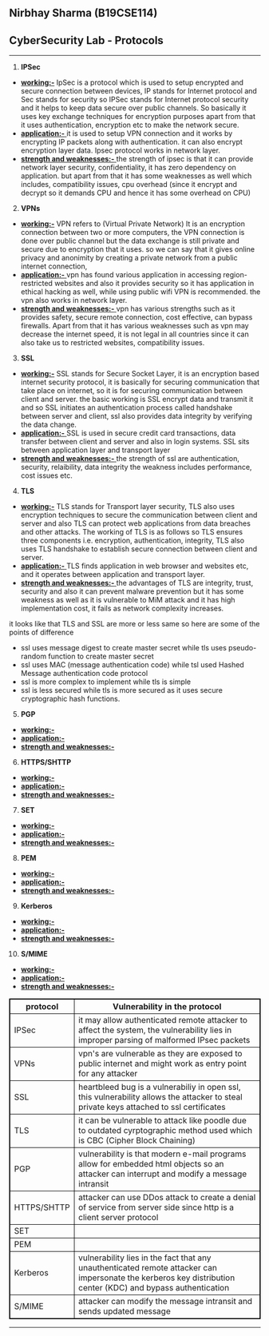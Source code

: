 ## Nirbhay Sharma (B19CSE114)
## CyberSecurity Lab - Protocols

---


1. **IPSec**

- <u>**working:-**</u> IpSec is a protocol which is used to setup encrypted and secure connection between devices, IP stands for Internet protocol and Sec stands for security so IPSec stands for Internet protocol security and it helps to keep data secure over public channels. So basically it uses key exchange techniques for encryption purposes apart from that it uses authentication, encryption etc to make the network secure.
- <u> **application:-** </u> it is used to setup VPN connection and it works by encrypting IP packets along with authentication. it can also encrypt encryption layer data. Ipsec protocol works in network layer.
- <u> **strength and weaknesses:-** </u> the strength of ipsec is that it can provide network layer security, confidentiality, it has zero dependency on application. but apart from that it has some weaknesses as well which includes, compatibility issues, cpu overhead (since it encrypt and decrypt so it demands CPU and hence it has some overhead on CPU)


2. **VPNs**

- <u>**working:-**</u> VPN refers to (Virtual Private Network) It is an encryption connection between two or more computers, the VPN connection is done over public channel but the data exchange is still private and secure due to encryption that it uses. so we can say that it gives online privacy and anonimity by creating a private network from a public internet connection, 
- <u> **application:-** </u> vpn has found various application in accessing region-restricted websites and also it provides security so it has application in ethical hacking as well, while using public wifi VPN is recommended. the vpn also works in network layer.
- <u> **strength and weaknesses:-** </u> vpn has various strengths such as it provides safety, secure remote connection, cost effective, can bypass firewalls. Apart from that it has various weaknesses such as vpn may decrease the internet speed, it is not legal in all countries since it can also take us to restricted websites, compatibility issues.

3. **SSL**

- <u>**working:-**</u> SSL stands for Secure Socket Layer, it is an encryption based internet security protocol, it is basically for securing communication that take place on internet, so it is for securing communication between client and server. the basic working is SSL encrypt data and transmit it and so SSL initiates an authentication process called handshake between server and client, ssl also provides data integrity by verifying the data change.
- <u> **application:-** </u> SSL is used in secure credit card transactions, data transfer between client and server and also in login systems. SSL sits between application layer and transport layer
- <u> **strength and weaknesses:-** </u> the strength of ssl are authentication, security, relaibility, data integrity the weakness includes performance, cost issues etc.

4. **TLS**

- <u>**working:-**</u> TLS stands for Transport layer security, TLS also uses encryption techniques to secure the communication between client and server and also TLS can protect web applications from data breaches and other attacks. The working of TLS is as follows so TLS ensures three components i.e. encryption, authentication, integrity, TLS also uses TLS handshake to establish secure connection between client and server.
- <u> **application:-** </u> TLS finds application in web browser and websites etc, and it operates between application and transport layer.
- <u> **strength and weaknesses:-** </u> the advantages of TLS are integrity, trust, security and also it can prevent malware prevention but it has some weakness as well as it is vulnerable to MiM attack and it has high implementation cost, it fails as network complexity increases.

it looks like that TLS and SSL are more or less same so here are some of the points of difference
- ssl uses message digest to create master secret while tls uses pseudo-random function to create master secret
- ssl uses MAC (message authentication code) while tsl used Hashed Message authentication code protocol 
- ssl is more complex to implement while tls is simple
- ssl is less secured while tls is more secured as it uses secure cryptographic hash functions.

5. **PGP**

- <u>**working:-**</u>
- <u> **application:-** </u>
- <u> **strength and weaknesses:-** </u>
6. **HTTPS/SHTTP**

- <u>**working:-**</u>
- <u> **application:-** </u>
- <u> **strength and weaknesses:-** </u>
7. **SET**

- <u>**working:-**</u>
- <u> **application:-** </u>
- <u> **strength and weaknesses:-** </u>
8. **PEM**

- <u>**working:-**</u>
- <u> **application:-** </u>
- <u> **strength and weaknesses:-** </u>
9. **Kerberos**

- <u>**working:-**</u>
- <u> **application:-** </u>
- <u> **strength and weaknesses:-** </u>
10. **S/MIME**

- <u>**working:-**</u>
- <u> **application:-** </u>
- <u> **strength and weaknesses:-** </u>

|protocol|Vulnerability in the protocol|
|---|---|
|IPSec|it may allow authenticated remote attacker to affect the system, the vulnerability lies in improper parsing of malformed IPsec packets| 
|VPNs|vpn's are vulnerable as they are exposed to public internet and might work as entry point for any attacker|
|SSL|heartbleed bug is a vulnerabiliy in open ssl, this vulnerability allows the attacker to steal private keys attached to ssl certificates|
|TLS|it can be vulnerable to attack like poodle due to outdated cyrptographic method used which is CBC (Cipher Block Chaining)|
|PGP|vulnerability is that modern e-mail programs allow for embedded html objects so an attacker can interrupt and modify a message intransit|
|HTTPS/SHTTP|attacker can use DDos attack to create a denial of service from server side since http is a client server protocol|
|SET||
|PEM||
|Kerberos|vulnerability lies in the fact that any unauthenticated remote attacker can impersonate the kerberos key distribution center (KDC) and bypass authentication|
| S/MIME|attacker can modify the message intransit and sends updated message|


---

<style> 

table, th, td {
  border: 0.1px solid black;
  border-collapse: collapse;
}

</style>

<script type="text/javascript" src="http://cdn.mathjax.org/mathjax/latest/MathJax.js?config=TeX-AMS-MML_HTMLorMML"></script>
<script type="text/x-mathjax-config">
    MathJax.Hub.Config({ tex2jax: {inlineMath: [['$', '$']]}, messageStyle: "none" });
</script>